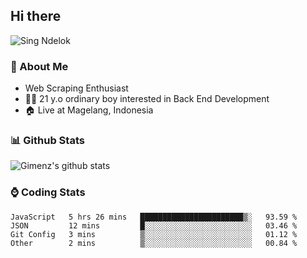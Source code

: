 
## Hi there
 ![Sing Ndelok](https://komarev.com/ghpvc/?username=Gimenz&color=green)

### 👤 About Me
* Web Scraping Enthusiast
* 🤷‍♂️ 21 y.o ordinary boy interested in Back End Development
* 🏠 Live at Magelang, Indonesia 

### 📊 Github Stats
  <img alt="Gimenz's github stats" src="https://github-readme-stats.vercel.app/api?username=Gimenz&count_private=true&hide=issues&show_icons=true&include_all_commits=true&line_height=24&border_radius=0"/>

### ⌚ Coding Stats
<!--START_SECTION:waka-->

```text
JavaScript   5 hrs 26 mins   ███████████████████████▒░   93.59 %
JSON         12 mins         █░░░░░░░░░░░░░░░░░░░░░░░░   03.46 %
Git Config   3 mins          ▒░░░░░░░░░░░░░░░░░░░░░░░░   01.12 %
Other        2 mins          ▒░░░░░░░░░░░░░░░░░░░░░░░░   00.84 %
```

<!--END_SECTION:waka-->

